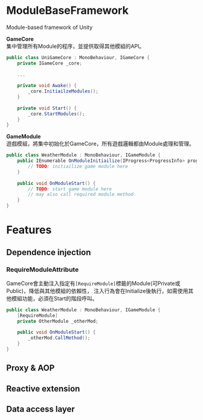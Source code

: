 # ModuleBaseFramework
Module-based framework of Unity

**GameCore** <br/>
集中管理所有Module的程序，並提供取得其他模組的API。
```csharp
public class UniGameCore : MonoBehaviour, IGameCore {
    private IGameCore _core;
    
    ...
    
    private void Awake() {
        _core.InitiailzeModules();
    }
    
    private void Start() {
        _core.StartModules();
    }
}
```

**GameModule** <br/>
遊戲模組，將集中初始化於GameCore，所有遊戲邏輯都由Module處理和管理。
```csharp
public class WeatherModule : MonoBehaviour, IGameModule {
    public IEnumerable OnModuleInitiailize(IProgress<ProgressInfo> progress) { 
        // TODO: initiailize game module here
    }
    
    public void OnModuleStart() {
        // TODO: start game module here
        // may also call required module method
    }
}
```



# Features
## Dependence injection
### RequireModuleAttribute
GameCore會主動注入指定有```[RequireModule]```標籤的Module(可Private或Public)，降低與其他模組的依賴性，
注入行為會在Initialize後執行，如需使用其他模組功能，必須在Start的階段呼叫。
```csharp
public class WeatherModule : MonoBehaviour, IGameModule {
    [RequireModule]
    private OtherModule _otherMod;
    
    public void OnModuleStart() {
        _otherMod.CallMethod();
    }
}
```
## Proxy & AOP
## Reactive extension
## Data access layer


